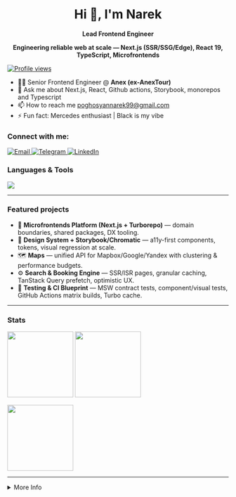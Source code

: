 <!-- Title -->
<h1 align="center">Hi 👋, I'm Narek</h1>
<p align="center"><b>Lead Frontend Engineer</b></p>
<p align="center"><b>Engineering reliable web at scale — Next.js (SSR/SSG/Edge), React 19, TypeScript, Microfrontends</b></p>

<p>
  <a href="https://github.com/NarekPoghosyan">
    <img alt="Profile views" src="https://komarev.com/ghpvc/?username=NarekPoghosyan&label=Profile%20views&color=0e75b6&style=flat" />
  </a>
</p>

- 👨‍💻 Senior Frontend Engineer @ **Anex (ex-AnexTour)**  
- 💬 Ask me about Next.js, React, Github actions, Storybook, monorepos and Typescript
- 📫 How to reach me poghosyannarek99@gmail.com
- ⚡️ Fun fact: Mercedes enthusiast | Black is my vibe

### Connect with me:
<p>
  <a href="mailto:poghosyannarek99@gmail.com">
    <img alt="Email" src="https://img.shields.io/badge/Email-Contact-informational?logo=gmail">
  </a>
  <a href="https://t.me/NarekPoghosyan99">
    <img alt="Telegram" src="https://img.shields.io/badge/Telegram-Message-26A5E4?logo=telegram&logoColor=white">
  </a>
  <a href="https://www.linkedin.com/in/narek-poghosyan-9785111b2/">
    <img alt="LinkedIn" src="https://img.shields.io/badge/LinkedIn-Connect-blue?logo=linkedin&logoColor=white">
  </a>
</p>

### Languages & Tools
<p align="left">
  <div style="display:flex; align-items:center; gap:8px; flex-wrap:nowrap; overflow-x:auto;">
    <img src="https://skillicons.dev/icons?i=ts,js,react,nextjs,nodejs,express,redux,tailwind,styledcomponents,html,css,sass,webpack,vite,rollup,jest,vitest,vercel,graphql,apollo,prisma,postgres,mongodb,redis,sqlite,mysql,nginx,docker,linux,bash,git,githubactions,aws,gcp,azure,kubernetes,terraform,cloudflare,netlify,cypress,sentry,threejs,rxjs,bootstrap,materialui,postman,pnpm,yarn,npm,vitest,babel,grafana&perline=13" />
    <img style="display:flex; src="https://go-skill-icons.vercel.app/api/icons?i=eslint,prettier,playwright,socketio,testinglibrary,storybook&perline=14" />
  </div>
</p>


---

### Featured projects
<!-- Replace with 3–6 strongest repos. Add demos/screens if possible. -->
- 🚀 **Microfrontends Platform (Next.js + Turborepo)** — domain boundaries, shared packages, DX tooling. <!-- [Repo](...) · [Demo](...) -->
- 🧰 **Design System + Storybook/Chromatic** — a11y-first components, tokens, visual regression at scale. <!-- [Repo](...) · [Storybook](...) -->
- 🗺️ **Maps** — unified API for Mapbox/Google/Yandex with clustering & performance budgets. <!-- [Repo](...) -->
- ⚙️ **Search & Booking Engine** — SSR/ISR pages, granular caching, TanStack Query prefetch, optimistic UX. <!-- [Repo](...) · [Demo](...) -->
- 🧪 **Testing & CI Blueprint** — MSW contract tests, component/visual tests, GitHub Actions matrix builds, Turbo cache. <!-- [Repo](...) -->


---

### Stats
<p>
  <img src="https://github-readme-stats.vercel.app/api?username=NarekPoghosyan&show_icons=true&rank_icon=github&hide_border=true&cache_seconds=86400&theme=transparent" height="150" />
  <img src="https://github-readme-streak-stats.herokuapp.com?user=NarekPoghosyan&hide_border=true&date_format=%5BY.%5Dm.%5Dd&theme=transparent" height="150" />
</p>
<p>
  <img src="https://github-readme-stats.vercel.app/api/top-langs/?username=NarekPoghosyan&layout=compact&hide_border=true&langs_count=10&hide=html,css&cache_seconds=86400&theme=transparent" height="150" />
</p>

---

<details>
  <summary>More Info</summary>

### Highlights (what I do at Anex)
- Built **microfrontend architecture** on **Next.js + Turborepo** with clear domain boundaries and shared packages  
- Set **module/alias conventions**, layered structure, and import policies  
- Shipped **design system** (Storybook + Chromatic, tokens, accessible components, Tailwind layer)  
- Runtime strategy: **SSR / SSG / Edge / client**, code-splitting, dynamic imports, **lazy hydration**, **virtualization**  
- Standardized data-layer: **TanStack Query** patterns (prefetch, granular invalidation, optimistic), modular **Zustand** stores, **Axios** HTTP adapters  
- Unified **Maps** integrations (Mapbox/Google/Yandex) into one API with clustering & perf budget  
- **DX automation**: custom CLIs, bundle-guard rails, type/lint/visual-regression scripts  
- **Testing strategy**: component & visual tests, MSW mock/contract, routing/store isolation  
- **Code quality**: strict TS, ESLint rules, mandatory **pre-commit** checks (Husky)  
- **CI/CD**: GitHub Actions (matrix builds, Turbo cache), Storybook/Chromatic publishing, artifacts governance  
- **Security & reliability**: centralized error handling, sane **env** policy, dependency control  
- **A11y/UX**: React-Aria components, focus-management, keyboard flows
</details>
